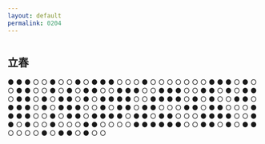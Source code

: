 ```yaml
---
layout: default
permalink: 0204
---
```


#

## 立春

● ● ● ○ ○ ● ○ ○ ● ○ ● ● ● ○ ○ ○ ● ○ ○ ○ ○ ○ ○ ○
● ● ● ○ ● ○ ○ ● ● ○ ○ ● ○ ● ○ ● ● ○ ○ ● ● ● ○ ○
● ● ● ○ ○ ● ● ○ ● ○ ● ● ○ ● ● ○ ● ○ ● ● ○ ● ○ ●
● ● ● ○ ○ ● ● ● ● ○ ● ○ ● ○ ○ ● ● ○ ● ● ● ○ ● ○
● ● ● ○ ○ ● ○ ● ● ○ ● ● ○ ○ ○ ● ● ○ ● ● ○ ○ ○ ●
● ● ● ○ ○ ● ○ ● ● ○ ● ● ● ● ○ ● ● ○ ● ● ○ ○ ○ ●
● ● ● ○ ○ ● ● ○ ● ○ ○ ● ○ ○ ○ ● ● ○ ○ ○ ○ ● ● ●
● ● ● ○ ○ ● ● ○ ● ○ ● ● ○ ○ ○ ○ ● ○ ● ● ○ ● ○ ○
